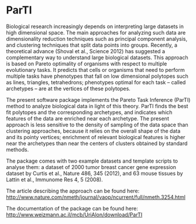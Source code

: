 # ParTI

Biological research increasingly depends on interpreting large datasets in high dimensional space. The main approaches for analyzing such data are dimensionality reduction techniques such as principal component analysis, and clustering techniques that split data points into groups. Recently, a theoretical advance (Shoval et al., Science 2012) has suggested a complementary way to understand large biological datasets. This approach is based on Pareto optimality of organisms with respect to multiple evolutionary tasks. It predicts that cells or organisms that need to perform multiple tasks have phenotypes that fall on low dimensional polytopes such as lines, triangles, tetrahedrons; phenotypes optimal for each task – called archetypes – are at the vertices of these polytopes.

The present software package implements the Pareto Task Inference (ParTI) method to analyze biological data in light of this theory. ParTI finds the best fit polytopes and the corresponding archetypes, and indicates which features of the data are enriched near each archetype. The present approach is less sensitive to the density of sampling of the data space than clustering approaches, because it relies on the overall shape of the data and its pointy vertices; enrichment of relevant biological features is higher near the archetypes than near the centers of clusters obtained by standard methods.

The package comes with two example datasets and template scripts to analyse them: a dataset of 2000 tumor breast cancer gene expression dataset by Curtis et al., Nature 486, 345 (2012), and 63 mouse tissues by Lattin et al., Immunome Res 4, 5 (2008).

The article describing the approach can be found here:
http://www.nature.com/nmeth/journal/vaop/ncurrent/full/nmeth.3254.html

The documentation of the package can be found here:
http://www.weizmann.ac.il/mcb/UriAlon/download/ParTI
